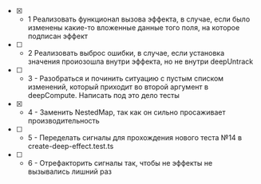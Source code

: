- [x] - 1 Реализовать функционал вызова эффекта, в случае, если было изменены какие-то вложенные данные того поля, на которое подписан эффект
- [ ] - 2 Реализовать выброс ошибки, в случае, если установка значения проиозошла внутри эффекта, но не внутри deepUntrack
- [ ] - 3 - Разобраться и починить ситуацию с пустым списком изменений, который приходит во второй аргумент в deepCompute. Написать под это дело тесты
- [x] - 4 - Заменить NestedMap, так как он сильно просаживает производительность
- [ ] - 5 - Переделать сигналы для прохождения нового теста №14 в create-deep-effect.test.ts
- [ ] - 6 - Отрефакторить сигналы так, чтобы не эффекты не вызывались лишний раз
